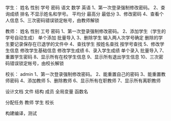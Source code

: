 学生：
	姓名 性别 学号 密码 语文 数学 英语
    1、第一次登录强制修改密码。
    2、查询成绩
        排名 不显示姓名和学号。
        平均分
        最高分
        最低分
    3、修改密码
    4、查看个人信息
    5、三次密码错误锁定帐号，由教师解锁
    
教师：
	姓名 性别 工号 密码
    1、第一次登录强制修改密码。
    2、添加学生（学生的学号自动生成）
        单个添加
        批量导入
    3、删除学生
    	输入两人次学号确定
        删除的学生要记录保存在已退学的文件中
    4、查找学生
        按姓名查找
        按学号查找
    5、修改学生信息
        修改学生基础信息
        修改学生成绩
    6、录入学生成绩
        单个录入
        批量导入
    7、重置学生密码
    8、显示所有在校学生信息
    9、显示所有退出学生信息
    10、三次密码错误锁定帐号，由校长解锁
    
校长：
	admin 
    1、第一次登录强制修改密码。
    2、能重置自己的密码
    3、能重置教师密码
    4、添加教师
    5、删除教师
    6、显示所有在职教师
    7、显示所有离职教师
    
    
设计文档
	文件 结构 成员 全局变量 函数名
	
分配任务
	教师
	学生
	校长
	
构建编译，测试
